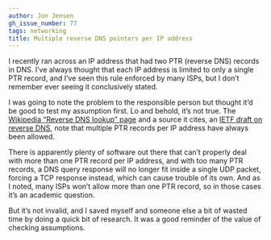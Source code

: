 ```yaml
---
author: Jon Jensen
gh_issue_number: 77
tags: networking
title: Multiple reverse DNS pointers per IP address
---
```


I recently ran across an IP address that had two PTR (reverse DNS) records in DNS. I’ve always thought that each IP address is limited to only a single PTR record, and I’ve seen this rule enforced by many ISPs, but I don’t remember ever seeing it conclusively stated.

I was going to note the problem to the responsible person but thought it’d be good to test my assumption first. Lo and behold, it’s not true. The [Wikipedia “Reverse DNS lookup” page](https://en.wikipedia.org/wiki/Reverse_DNS_lookup) and a source it cites, an [IETF draft on reverse DNS](https://tools.ietf.org/html/draft-ietf-dnsop-reverse-mapping-considerations-06), note that multiple PTR records per IP address have always been allowed.

There is apparently plenty of software out there that can’t properly deal with more than one PTR record per IP address, and with too many PTR records, a DNS query response will no longer fit inside a single UDP packet, forcing a TCP response instead, which can cause trouble of its own. And as I noted, many ISPs won’t allow more than one PTR record, so in those cases it’s an academic question.

But it’s not invalid, and I saved myself and someone else a bit of wasted time by doing a quick bit of research. It was a good reminder of the value of checking assumptions.
